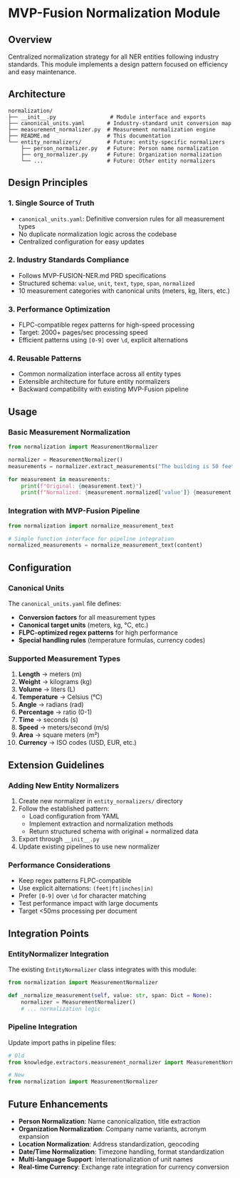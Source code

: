 # MVP-Fusion Normalization Module

## Overview

Centralized normalization strategy for all NER entities following industry standards. This module implements a design pattern focused on efficiency and easy maintenance.

## Architecture

```
normalization/
├── __init__.py                 # Module interface and exports
├── canonical_units.yaml       # Industry-standard unit conversion map
├── measurement_normalizer.py  # Measurement normalization engine
├── README.md                  # This documentation
└── entity_normalizers/        # Future: entity-specific normalizers
    ├── person_normalizer.py   # Future: Person name normalization
    ├── org_normalizer.py      # Future: Organization normalization
    └── ...                    # Future: Other entity normalizers
```

## Design Principles

### 1. Single Source of Truth
- `canonical_units.yaml`: Definitive conversion rules for all measurement types
- No duplicate normalization logic across the codebase
- Centralized configuration for easy updates

### 2. Industry Standards Compliance
- Follows MVP-FUSION-NER.md PRD specifications
- Structured schema: `value`, `unit`, `text`, `type`, `span`, `normalized`
- 10 measurement categories with canonical units (meters, kg, liters, etc.)

### 3. Performance Optimization
- FLPC-compatible regex patterns for high-speed processing
- Target: 2000+ pages/sec processing speed
- Efficient patterns using `[0-9]` over `\d`, explicit alternations

### 4. Reusable Patterns
- Common normalization interface across all entity types
- Extensible architecture for future entity normalizers
- Backward compatibility with existing MVP-Fusion pipeline

## Usage

### Basic Measurement Normalization

```python
from normalization import MeasurementNormalizer

normalizer = MeasurementNormalizer()
measurements = normalizer.extract_measurements("The building is 50 feet tall and weighs 100 tons.")

for measurement in measurements:
    print(f"Original: {measurement.text}")
    print(f"Normalized: {measurement.normalized['value']} {measurement.normalized['unit']}")
```

### Integration with MVP-Fusion Pipeline

```python
from normalization import normalize_measurement_text

# Simple function interface for pipeline integration
normalized_measurements = normalize_measurement_text(content)
```

## Configuration

### Canonical Units

The `canonical_units.yaml` file defines:
- **Conversion factors** for all measurement types
- **Canonical target units** (meters, kg, °C, etc.)
- **FLPC-optimized regex patterns** for high performance
- **Special handling rules** (temperature formulas, currency codes)

### Supported Measurement Types

1. **Length** → meters (m)
2. **Weight** → kilograms (kg) 
3. **Volume** → liters (L)
4. **Temperature** → Celsius (°C)
5. **Angle** → radians (rad)
6. **Percentage** → ratio (0-1)
7. **Time** → seconds (s)
8. **Speed** → meters/second (m/s)
9. **Area** → square meters (m²)
10. **Currency** → ISO codes (USD, EUR, etc.)

## Extension Guidelines

### Adding New Entity Normalizers

1. Create new normalizer in `entity_normalizers/` directory
2. Follow the established pattern:
   - Load configuration from YAML
   - Implement extraction and normalization methods
   - Return structured schema with original + normalized data
3. Export through `__init__.py`
4. Update existing pipelines to use new normalizer

### Performance Considerations

- Keep regex patterns FLPC-compatible
- Use explicit alternations: `(feet|ft|inches|in)`
- Prefer `[0-9]` over `\d` for character matching
- Test performance impact with large documents
- Target <50ms processing per document

## Integration Points

### EntityNormalizer Integration
The existing `EntityNormalizer` class integrates with this module:
```python
from normalization import MeasurementNormalizer

def _normalize_measurement(self, value: str, span: Dict = None):
    normalizer = MeasurementNormalizer()
    # ... normalization logic
```

### Pipeline Integration
Update import paths in pipeline files:
```python
# Old
from knowledge.extractors.measurement_normalizer import MeasurementNormalizer

# New  
from normalization import MeasurementNormalizer
```

## Future Enhancements

- **Person Normalization**: Name canonicalization, title extraction
- **Organization Normalization**: Company name variants, acronym expansion  
- **Location Normalization**: Address standardization, geocoding
- **Date/Time Normalization**: Timezone handling, format standardization
- **Multi-language Support**: Internationalization of unit names
- **Real-time Currency**: Exchange rate integration for currency conversion